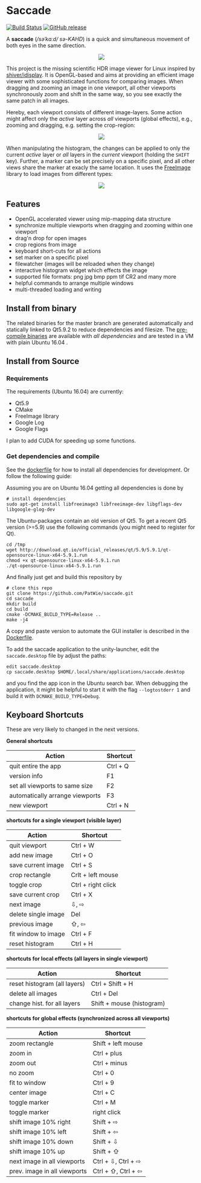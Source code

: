  # Saccade
[![Build Status](http://ci.patwie.com/api/badges/PatWie/saccade/status.svg)](http://ci.patwie.com/PatWie/saccade)
[![GitHub release](https://img.shields.io/badge/release-get_latest-blue.svg)](https://files.patwie.com/builds/saccade/)

A **saccade** (*/səˈkɑːd/ sə-KAHD*) is a quick and simultaneous movement of both eyes in the same direction.

<p align="center"> <img src="https://github.com/patwie-stuff/img/blob/master/saccade_intro.gif?raw=true"> </p>

This project is the missing scientific HDR image viewer for Linux inspired by [shiver/idisplay](https://sourceforge.net/p/shiver/idisplay). It is OpenGL-based and aims at providing an efficient image viewer with some sophisticated functions for comparing images. When dragging and zooming an image in one viewport, all other viewports synchronously zoom and shift in the same way, so you see exactly the same patch in all images. 

Hereby, each viewport consists of different image-layers. Some action might affect only the *active* layer across *all* viewports (global effects), e.g., zooming and dragging, e.g. setting the crop-region:

<p align="center"> <img src="https://github.com/patwie-stuff/img/blob/master/saccade_crop.gif?raw=true"> </p>

When manipulating the histogram, the changes can be applied to only the current *active* layer or *all* layers in the *current* viewport (holding the `SHIFT` key). Further, a marker can be set precisely on a specific pixel, and all other views share the marker at exacly the same location. It uses the [FreeImage](freeimage.sourceforge.net) library to load images from different types:

<p align="center"> <img src="https://github.com/patwie-stuff/img/blob/master/saccade_histogram.gif?raw=true"> </p>

## Features

- OpenGL accelerated viewer using mip-mapping data structure
- synchronize multiple viewports when dragging and zooming within one viewport
- drag'n drop for open images
- crop regions from image
- keyboard short-cuts for all actions
- set marker on a specific pixel
- filewatcher (images will be reloaded when they change)
- interactive histogram widget which effects the image
- supported file formats: png jpg bmp ppm tif CR2 and many more
- helpful commands to arrange multiple windows
- multi-threaded loading and writing

## Install from binary

The related binaries for the master branch are generated automatically and statically linked to Qt5.9.2 to reduce dependencies and filesize. The [pre-compile binaries](https://files.patwie.com/builds/saccade/) are available with *all dependencies* and are tested in a VM with plain Ubuntu 16.04 .

## Install from Source

### Requirements

The requirements (Ubuntu 16.04) are currently:

- Qt5.9
- CMake
- FreeImage library
- Google Log
- Google Flags

I plan to add CUDA for speeding up some functions.

### Get dependencies and compile

See the [dockerfile](https://github.com/PatWie/saccade/blob/docker/.docker/dynamic/Dockerfile) for how to install all dependencies for development. Or follow the following guide:

Assuming you are on Ubuntu 16.04 getting all dependencies is done by

    # install dependencies
    sudo apt-get install libfreeimage3 libfreeimage-dev libgflags-dev libgoogle-glog-dev

The Ubuntu-packages contain an old version of Qt5. To get a recent Qt5 version (>=5.9) use the following commands (you might need to register for Qt).

    cd /tmp
    wget http://download.qt.io/official_releases/qt/5.9/5.9.1/qt-opensource-linux-x64-5.9.1.run
    chmod +x qt-opensource-linux-x64-5.9.1.run
    ./qt-opensource-linux-x64-5.9.1.run

And finally just get and build this repository by

    # clone this repo
    git clone https://github.com/PatWie/saccade.git
    cd saccade
    mkdir build
    cd build
    cmake -DCMAKE_BUILD_TYPE=Release ..
    make -j4

A copy and paste version to automate the GUI installer is described in the [Dockerfile](https://github.com/PatWie/saccade/blob/master/.deploy/images/dynamic/Dockerfile).

To add the saccade application to the unity-launcher, edit the `saccade.desktop` file by adjust the paths:

    edit saccade.desktop
    cp saccade.desktop $HOME/.local/share/applications/saccade.desktop

and you find the app icon in the Ubuntu search bar. When debugging the application, it might be helpful to start it with the flag `--logtostderr 1` and build it with `DCMAKE_BUILD_TYPE=Debug`.

## Keyboard Shortcuts

These are very likely to changed in the next versions. 

**General shortcuts**

| Action                        | Shortcut                  |
| ------                        | ------                    |
| quit entire the app           | Ctrl + Q                  |
| version info                  | F1                        |
| set all viewports to same size| F2                        |
| automatically arrange viewports | F3                        |
| new viewport                  | Ctrl + N                  |

**shortcuts for a single viewport (visible layer)**

| Action                        | Shortcut                  |
| ------                        | ------                    |
| quit viewport                 | Ctrl + W                  |
| add new image                 | Ctrl + O                  |
| save current image            | Ctrl + S                  |
| crop rectangle                | Crlt + left mouse         |
| toggle crop                   | Ctrl + right click        |
| save current crop             | Ctrl + X                  |
| next image                    | ⇩, ⇨                      |
| delete single image           | Del                       |
| previous image                | ⇧, ⇦                      |
| fit window to image           | Ctrl + F                  |
| reset histogram               | Ctrl + H                  |

**shortcuts for local effects (all layers in single viewport)**

| Action                        | Shortcut                  |
| ------                        | ------                    |
| reset histogram (all layers)  | Ctrl + Shift + H          |
| delete all images             | Ctrl + Del                |
| change hist. for all layers   | Shift + mouse (histogram) |

**shortcuts for global effects (synchronized across all viewports)**

| Action                        | Shortcut                  |
| ------                        | ------                    |
| zoom rectangle                | Shift + left mouse        |
| zoom in                       | Ctrl + plus               |
| zoom out                      | Ctrl + minus              |
| no zoom                       | Ctrl + 0                  |
| fit to window                 | Ctrl + 9                  |
| center image                  | Ctrl + C                  |
| toggle marker                 | Ctrl + M                  |
| toggle marker                 | right click               |
| shift image 10% right         | Shift + ⇨                 |
| shift image 10% left          | Shift + ⇦                 |
| shift image 10% down          | Shift + ⇩                 |
| shift image 10% up            | Shift + ⇧                 |
| next image in all viewports   | Ctrl + ⇩, Ctrl + ⇨        |
| prev. image in all viewports  | Ctrl + ⇧, Ctrl + ⇦        |

